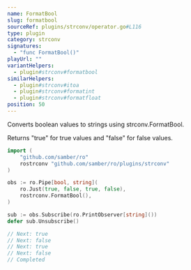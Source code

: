 ```yaml
---
name: FormatBool
slug: formatbool
sourceRef: plugins/strconv/operator.go#L116
type: plugin
category: strconv
signatures:
  - "func FormatBool()"
playUrl: ""
variantHelpers:
  - plugin#strconv#formatbool
similarHelpers:
  - plugin#strconv#itoa
  - plugin#strconv#formatint
  - plugin#strconv#formatfloat
position: 50
---
```


Converts boolean values to strings using strconv.FormatBool.

Returns "true" for true values and "false" for false values.

```go
import (
    "github.com/samber/ro"
    rostrconv "github.com/samber/ro/plugins/strconv"
)

obs := ro.Pipe[bool, string](
    ro.Just(true, false, true, false),
    rostrconv.FormatBool(),
)

sub := obs.Subscribe(ro.PrintObserver[string]())
defer sub.Unsubscribe()

// Next: true
// Next: false
// Next: true
// Next: false
// Completed
```